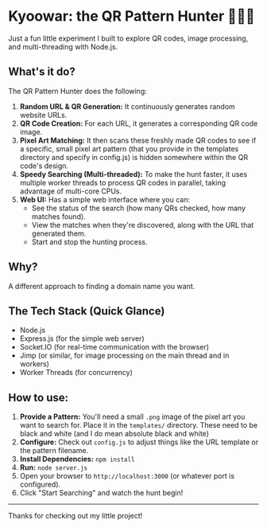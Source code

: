 # Kyoowar: the QR Pattern Hunter 🕵️‍♂️💨

Just a fun little experiment I built to explore QR codes, image processing, and multi-threading with Node.js.

## What's it do?

The QR Pattern Hunter does the following:

1.  **Random URL & QR Generation:** It continuously generates random website URLs.
2.  **QR Code Creation:** For each URL, it generates a corresponding QR code image.
3.  **Pixel Art Matching:** It then scans these freshly made QR codes to see if a specific, small pixel art pattern (that you provide in the templates directory and specify in config.js) is hidden somewhere within the QR code's design.
4.  **Speedy Searching (Multi-threaded):** To make the hunt faster, it uses multiple worker threads to process QR codes in parallel, taking advantage of multi-core CPUs.
5.  **Web UI:** Has a simple web interface where you can:
    - See the status of the search (how many QRs checked, how many matches found).
    - View the matches when they're discovered, along with the URL that generated them.
    - Start and stop the hunting process.

## Why?

A different approach to finding a domain name you want.

## The Tech Stack (Quick Glance)

- Node.js
- Express.js (for the simple web server)
- Socket.IO (for real-time communication with the browser)
- Jimp (or similar, for image processing on the main thread and in workers)
- Worker Threads (for concurrency)

## How to use:

1.  **Provide a Pattern:** You'll need a small `.png` image of the pixel art you want to search for. Place it in the `templates/` directory. These need to be black and white (and I do mean absolute black and white)
2.  **Configure:** Check out `config.js` to adjust things like the URL template or the pattern filename.
3.  **Install Dependencies:** `npm install`
4.  **Run:** `node server.js`
5.  Open your browser to `http://localhost:3000` (or whatever port is configured).
6.  Click "Start Searching" and watch the hunt begin!

---

Thanks for checking out my little project!
